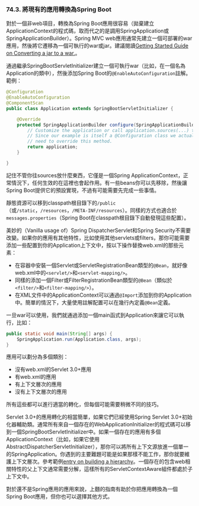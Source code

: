### 74.3. 將現有的應用轉換為Spring Boot

對於一個非web項目，轉換為Spring Boot應用很容易（拋棄建立ApplicationContext的程式碼，取而代之的是調用SpringApplication或SpringApplicationBuilder）。Spring MVC web應用通常先建立一個可部署的war應用，然後將它遷移為一個可執行的war或jar。建議閱讀[Getting Started Guide on Converting a jar to a war.](http://spring.io/guides/gs/convert-jar-to-war/)。

通過繼承SpringBootServletInitializer建立一個可執行war（比如，在一個名為Application的類中），然後添加Spring Boot的`@EnableAutoConfiguration`註解。範例：
```java
@Configuration
@EnableAutoConfiguration
@ComponentScan
public class Application extends SpringBootServletInitializer {

    @Override
    protected SpringApplicationBuilder configure(SpringApplicationBuilder application) {
        // Customize the application or call application.sources(...) to add sources
        // Since our example is itself a @Configuration class we actually don't
        // need to override this method.
        return application;
    }

}
```
記住不管你往sources放什麼東西，它僅是一個Spring ApplicationContext，正常情況下，任何生效的在這裡也會起作用。有一些beans你可以先移除，然後讓Spring Boot提供它的預設實現，不過有可能需要先完成一些事情。

靜態資源可以移到classpath根目錄下的`/public`（或`/static`，`/resources`，`/META-INF/resources`）。同樣的方式也適合於`messages.properties`（Spring Boot在classpath根目錄下自動發現這些配置）。

美妙的（Vanilla usage of）Spring DispatcherServlet和Spring Security不需要改變。如果你的應用有其他特性，比如使用其他servlets或filters，那你可能需要添加一些配置到你的Application上下文中，按以下操作替換web.xml的那些元素：

- 在容器中安裝一個Servlet或ServletRegistrationBean類型的`@Bean`，就好像web.xml中的`<servlet/>`和`<servlet-mapping/>`。
- 同樣的添加一個Filter或FilterRegistrationBean類型的`@Bean`（類似於`<filter/>`和`<filter-mapping/>`）。
- 在XML文件中的ApplicationContext可以通過`@Import`添加到你的Application中。簡單的情況下，大量使用註解配置可以在幾行內定義`@Bean`定義。

一旦war可以使用，我們就通過添加一個main函式到Application來讓它可以執行，比如：
```java
public static void main(String[] args) {
    SpringApplication.run(Application.class, args);
}
```
應用可以劃分為多個類別：

- 沒有web.xml的Servlet 3.0+應用
- 有web.xml的應用
- 有上下文層次的應用
- 沒有上下文層次的應用

所有這些都可以進行適當的轉化，但每個可能需要稍微不同的技巧。

Servlet 3.0+的應用轉化的相當簡單，如果它們已經使用Spring Servlet 3.0+初始化器輔助類。通常所有來自一個存在的WebApplicationInitializer的程式碼可以移到一個SpringBootServletInitializer中。如果一個存在的應用有多個ApplicationContext（比如，如果它使用AbstractDispatcherServletInitializer），那你可以將所有上下文源放進一個單一的SpringApplication。你遇到的主要難題可能是如果那樣不能工作，那你就要維護上下文層次。參考範例[entry on building a hierarchy](http://docs.spring.io/spring-boot/docs/current-SNAPSHOT/reference/htmlsingle/#howto-build-an-application-context-hierarchy)。一個存在的包含web相關特性的父上下文通常需要分解，這樣所有的ServletContextAware組件都處於子上下文中。

對於還不是Spring應用的應用來說，上麵的指南有助於你把應用轉換為一個Spring Boot應用，但你也可以選擇其他方式。
